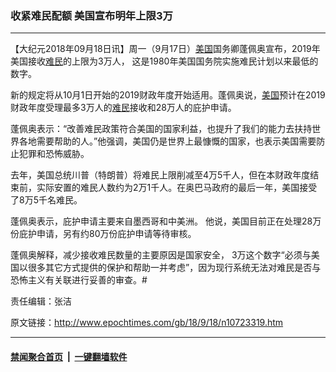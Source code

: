 ### 收紧难民配额 美国宣布明年上限3万  
------------------------

<p>【大纪元2018年09月18日讯】周一（9月17日）<a href="http://www.epochtimes.com/gb/tag/%E7%BE%8E%E5%9B%BD.html">美国</a>国务卿蓬佩奥宣布，2019年美国接收<a href="http://www.epochtimes.com/gb/tag/%E9%9A%BE%E6%B0%91.html">难民</a>的上限为3万人， 这是1980年美国国务院实施难民计划以来最低的数字。</p>
<p>新的规定将从10月1日开始的2019财政年度开始适用。蓬佩奥说，<a href="http://www.epochtimes.com/gb/tag/%E7%BE%8E%E5%9B%BD.html">美国</a>预计在2019财政年度受理最多3万人的<a href="http://www.epochtimes.com/gb/tag/%E9%9A%BE%E6%B0%91.html">难民</a>接收和28万人的庇护申请。</p>
<p>蓬佩奥表示：“改善难民政策符合美国的国家利益，也提升了我们的能力去扶持世界各地需要帮助的人。”他强调，美国仍是世界上最慷慨的国家，也表示美国需要防止犯罪和恐怖威胁。</p>
<p>去年，美国总统川普（特朗普）将难民上限削减至4万5千人，但在本财政年度结束前，实际安置的难民人数约为2万1千人。在奥巴马政府的最后一年，美国接受了8万5千名难民。</p>
<p>蓬佩奥表示，庇护申请主要来自墨西哥和中美洲。 他说，美国目前正在处理28万份庇护申请，另有约80万份庇护申请等待审核。</p>
<p>蓬佩奥解释，减少接收难民数量的主要原因是国家安全， 3万这个数字“必须与美国以很多其它方式提供的保护和帮助一并考虑”，因为现行系统无法对难民是否与恐怖主义有关联进行妥善的审查。#</p>
<p>责任编辑：张洁</p>

原文链接：http://www.epochtimes.com/gb/18/9/18/n10723319.htm


------------------------
#### [禁闻聚合首页](https://github.com/gfw-breaker/banned-news/blob/master/README.md) &nbsp;|&nbsp;  [一键翻墙软件](https://github.com/gfw-breaker/nogfw/blob/master/README.md)